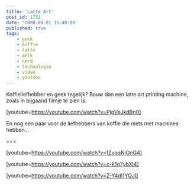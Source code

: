 ```yaml
---
title: 'Latte Art'
post_id: 1732
date: '2008-08-01 15:48:00'
published: true
tags:
    - geek
    - koffie
    - latte
    - melk
    - nerd
    - technologie
    - video
    - youtube
---
```


Koffieliefhebber en geek tegelijk? Bouw dan een latte art printing machine, zoals in bijgaand filmje te zien is.

[youtube=https://youtube.com/watch?v=PjgVeJkdBn0]

 En nog een paar voor de liefhebbers van koffie die niets met machines hebben…
 
=== 

[youtube=https://youtube.com/watch?v=fZvoqNiOnG4]

[youtube=https://youtube.com/watch?v=c-k1q7ybXl4]

[youtube=https://youtube.com/watch?v=Z-Y4dl1YQJI]

  